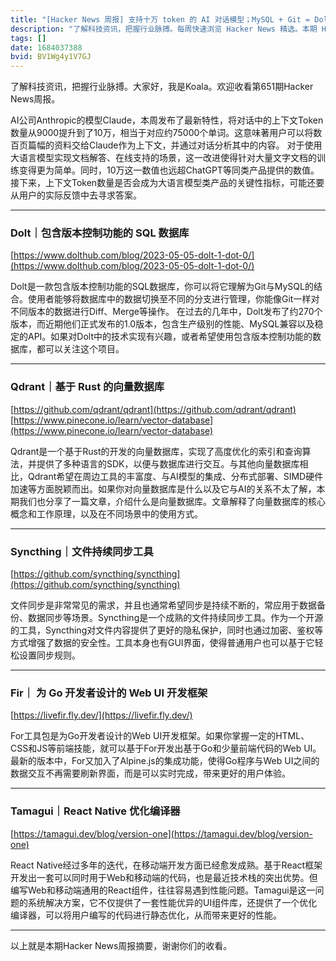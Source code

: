 ```yaml
---
title: "[Hacker News 周报] 支持十万 token 的 AI 对话模型；MySQL + Git = Dolt；React Native 优化编译器"
description: "了解科技资讯，把握行业脉搏。每周快速浏览 Hacker News 精选。本期 Hacker Newsletter 地址: https://mailchi.mp/hackernewsletter/651"
tags: []
date: 1684037388
bvid: BV1Wg4y1V7GJ
---
```

了解科技资讯，把握行业脉搏。大家好，我是Koala。欢迎收看第651期Hacker News周报。

AI公司Anthropic的模型Claude，本周发布了最新特性，将对话中的上下文Token数量从9000提升到了10万，相当于对应约75000个单词。这意味著用户可以将数百页篇幅的资料交给Claude作为上下文，并通过对话分析其中的内容。
对于使用大语言模型实现文档解答、在线支持的场景，这一改进使得针对大量文字文档的训练变得更为简单。同时，10万这一数值也远超ChatGPT等同类产品提供的数值。接下来，上下文Token数量是否会成为大语言模型类产品的关键性指标，可能还要从用户的实际反馈中去寻求答案。

---
### Dolt｜包含版本控制功能的 SQL 数据库
[https://www.dolthub.com/blog/2023-05-05-dolt-1-dot-0/](https://www.dolthub.com/blog/2023-05-05-dolt-1-dot-0/)

Dolt是一款包含版本控制功能的SQL数据库，你可以将它理解为Git与MySQL的结合。使用者能够将数据库中的数据切换至不同的分支进行管理，你能像Git一样对不同版本的数据进行Diff、Merge等操作。
在过去的几年中，Dolt发布了约270个版本，而近期他们正式发布的1.0版本，包含生产级别的性能、MySQL兼容以及稳定的API。如果对Dolt中的技术实现有兴趣，或者希望使用包含版本控制功能的数据库，都可以关注这个项目。

---
### Qdrant｜基于 Rust 的向量数据库
[https://github.com/qdrant/qdrant](https://github.com/qdrant/qdrant) [https://www.pinecone.io/learn/vector-database](https://www.pinecone.io/learn/vector-database)

Qdrant是一个基于Rust的开发的向量数据库，实现了高度优化的索引和查询算法，并提供了多种语言的SDK，以便与数据库进行交互。与其他向量数据库相比，Qdrant希望在周边工具的丰富度、与AI模型的集成、分布式部署、SIMD硬件加速等方面脱颖而出。如果你对向量数据库是什么以及它与AI的关系不太了解，本期我们也分享了一篇文章，介绍什么是向量数据库。文章解释了向量数据库的核心概念和工作原理，以及在不同场景中的使用方式。

---
### Syncthing｜文件持续同步工具
[https://github.com/syncthing/syncthing](https://github.com/syncthing/syncthing)

文件同步是非常常见的需求，并且也通常希望同步是持续不断的，常应用于数据备份、数据同步等场景。Syncthing是一个成熟的文件持续同步工具。作为一个开源的工具，Syncthing对文件内容提供了更好的隐私保护，同时也通过加密、鉴权等方式增强了数据的安全性。工具本身也有GUI界面，使得普通用户也可以基于它轻松设置同步规则。

---
### Fir｜ 为 Go 开发者设计的 Web UI 开发框架
[https://livefir.fly.dev/](https://livefir.fly.dev/)

For工具包是为Go开发者设计的Web UI开发框架。如果你掌握一定的HTML、CSS和JS等前端技能，就可以基于For开发出基于Go和少量前端代码的Web UI。最新的版本中，For又加入了Alpine.js的集成功能，使得Go程序与Web UI之间的数据交互不再需要刷新界面，而是可以实时完成，带来更好的用户体验。

---
### Tamagui｜React Native 优化编译器
[https://tamagui.dev/blog/version-one](https://tamagui.dev/blog/version-one)

React Native经过多年的迭代，在移动端开发方面已经愈发成熟。基于React框架开发出一套可以同时用于Web和移动端的代码，也是最近技术栈的突出优势。但编写Web和移动端通用的React组件，往往容易遇到性能问题。Tamagui是这一问题的系统解决方案，它不仅提供了一套性能优异的UI组件库，还提供了一个优化编译器，可以将用户编写的代码进行静态优化，从而带来更好的性能。

---

以上就是本期Hacker News周报摘要，谢谢你们的收看。

